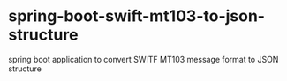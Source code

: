 # spring-boot-swift-mt103-to-json-structure
spring boot application to convert SWITF MT103 message format to JSON structure
